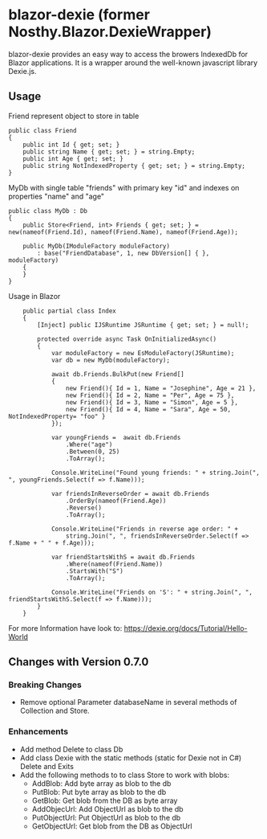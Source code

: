 # blazor-dexie (former Nosthy.Blazor.DexieWrapper)
blazor-dexie provides an easy way to access the browers IndexedDb for Blazor applications.
It is a wrapper around the well-known javascript library Dexie.js.

## Usage

Friend represent object to store in table
```
public class Friend
{
    public int Id { get; set; }
    public string Name { get; set; } = string.Empty;
    public int Age { get; set; }
    public string NotIndexedProperty { get; set; } = string.Empty;
}
```
MyDb with single table "friends" with primary key "id" and
indexes on properties "name" and "age"
```
public class MyDb : Db
{
    public Store<Friend, int> Friends { get; set; } = new(nameof(Friend.Id), nameof(Friend.Name), nameof(Friend.Age));

    public MyDb(IModuleFactory moduleFactory)
        : base("FriendDatabase", 1, new DbVersion[] { }, moduleFactory)
    {
    }
}
```
Usage in Blazor
```
    public partial class Index
    {
        [Inject] public IJSRuntime JSRuntime { get; set; } = null!;

        protected override async Task OnInitializedAsync()
        {
            var moduleFactory = new EsModuleFactory(JSRuntime);
            var db = new MyDb(moduleFactory);

            await db.Friends.BulkPut(new Friend[]
            {
                new Friend(){ Id = 1, Name = "Josephine", Age = 21 },
                new Friend(){ Id = 2, Name = "Per", Age = 75 },
                new Friend(){ Id = 3, Name = "Simon", Age = 5 },
                new Friend(){ Id = 4, Name = "Sara", Age = 50, NotIndexedProperty= "foo" }
            });

            var youngFriends =  await db.Friends
                .Where("age")
                .Between(0, 25)
                .ToArray();

            Console.WriteLine("Found young friends: " + string.Join(", ", youngFriends.Select(f => f.Name)));

            var friendsInReverseOrder = await db.Friends
                .OrderBy(nameof(Friend.Age))
                .Reverse()
                .ToArray();

            Console.WriteLine("Friends in reverse age order: " + 
                string.Join(", ", friendsInReverseOrder.Select(f => f.Name + " " + f.Age)));

            var friendStartsWithS = await db.Friends
                .Where(nameof(Friend.Name))
                .StartsWith("S")
                .ToArray();
            
            Console.WriteLine("Friends on 'S': " + string.Join(", ", friendStartsWithS.Select(f => f.Name)));
        }
    }
```

For more Information have look to: https://dexie.org/docs/Tutorial/Hello-World

## Changes with Version 0.7.0

### Breaking Changes

- Remove optional Parameter databaseName in several methods of Collection and Store. 

### Enhancements

- Add method Delete to class Db
- Add class Dexie with the static methods (static for Dexie not in C#) Delete and Exits
- Add the following methods to to class Store to work with blobs:
   - AddBlob: Add byte array as blob to the db
   - PutBlob: Put byte array as blob to the db
   - GetBlob: Get blob from the DB as byte array
   - AddObjecUrl:  Add ObjectUrl as blob to the db
   - PutObjectUrl: Put ObjectUrl as blob to the db
   - GetObjectUrl: Get blob from the DB as ObjectUrl
    
